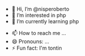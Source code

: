 - 👋 Hi, I’m @nisperoberto
- 👀 I’m interested in php
- 🌱 I’m currently learning php
<!-- 💞️ I’m looking to collaborate on php -->
- 📫 How to reach me ...
- 😄 Pronouns: ...
- ⚡ Fun fact: I'm tontin

<!---
nisperoberto/nisperoberto is a ✨ special ✨ repository because its `README.md` (this file) appears on your GitHub profile.
You can click the Preview link to take a look at your changes.
--->
